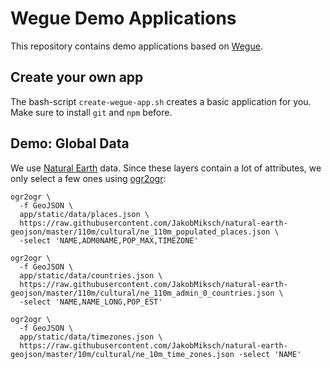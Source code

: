 # Wegue Demo Applications

This repository contains demo applications based on [Wegue](https://www.github.com/meggsimum/wegue).

## Create your own app

The bash-script `create-wegue-app.sh` creates a basic application for you. Make sure to install `git` and `npm` before.

## Demo: Global Data

We use [Natural Earth](https://www.naturalearthdata.com/) data. Since these layers contain a lot of attributes, we only select a few ones using [ogr2ogr](https://gdal.org/programs/ogr2ogr.html):

```shell
ogr2ogr \
  -f GeoJSON \
  app/static/data/places.json \
  https://raw.githubusercontent.com/JakobMiksch/natural-earth-geojson/master/110m/cultural/ne_110m_populated_places.json \
  -select 'NAME,ADM0NAME,POP_MAX,TIMEZONE'

ogr2ogr \
  -f GeoJSON \
  app/static/data/countries.json \
  https://raw.githubusercontent.com/JakobMiksch/natural-earth-geojson/master/110m/cultural/ne_110m_admin_0_countries.json \
  -select 'NAME,NAME_LONG,POP_EST'

ogr2ogr \
  -f GeoJSON \
  app/static/data/timezones.json \
  https://raw.githubusercontent.com/JakobMiksch/natural-earth-geojson/master/10m/cultural/ne_10m_time_zones.json -select 'NAME'
```

